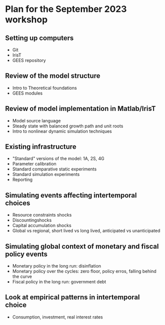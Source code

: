 
# Plan for the September 2023 workshop

## Setting up computers

* Git
* IrisT
* GEES repository

## Review of the model structure

* Intro to Theoretical foundations
* GEES modules

## Review of model implementation in Matlab/IrisT

* Model source language
* Steady state with balanced growth path and unit roots
* Intro to nonlinear dynamic simulation techniques

## Existing infrastructure

* "Standard" versions of the model: 1A, 2S, 4G
* Parameter calibration
* Standard comparative static experiments
* Standard simulation experiments
* Reporting

## Simulating events affecting intertemporal choices

* Resource constraints shocks
* Discountingshocks
* Capital accumulation shocks
* Global vs regional, short lived vs long lived, anticipated vs unanticipated

## Simulating global context of monetary and fiscal policy events

* Monetary policy in the long run: disinflation
* Monetary policy over the cycles: zero floor, policy erros, falling behind
  the curve
* Fiscal policy in the long run: government debt

## Look at empirical patterns in intertemporal choice

* Consumption, investment, real interest rates


